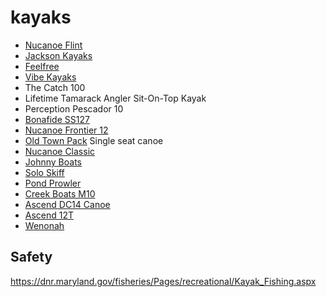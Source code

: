 # kayaks
- [Nucanoe Flint](https://www.nucanoe.com/flint-fishing-kayak/)
- [Jackson Kayaks](https://jacksonkayak.com/blog/kayak/bite/)
- [Feelfree](https://feelfreeus.com/kayaks/fishing-kayaks/lure-11-5/)
- [Vibe Kayaks](https://vibekayaks.com/collections/kayaks)
- The Catch 100
- Lifetime Tamarack Angler Sit-On-Top Kayak
- Perception Pescador 10
- [Bonafide SS127](https://bonafidekayaks.com/product/kayaks/ss127/)
- [Nucanoe Frontier 12](https://www.nucanoe.com/nucanoe-frontier/)
- [Old Town Pack](http://canoeing.com/product/old-town-pack/) Single seat canoe
- [Nucanoe Classic](https://www.nucanoe.com/nucanoe-classic/)
- [Johnny Boats](https://jonnyboats.com/)
- [Solo Skiff](https://www.soloskiff.com/)
- [Pond Prowler](https://www.basspro.com/shop/en/uncle-bucks-pond-prowler-boat-10)
- [Creek Boats M10](https://www.creekboats.com/m10)
- [Ascend DC14 Canoe](https://www.basspro.com/shop/en/ascend-dc14-canoe)
- [Ascend 12T](https://www.basspro.com/shop/en/ascend-12t-sit-on-top-camo-kayak)
- [Wenonah](https://www.wenonah.com/Canoes.aspx?id=152)

## Safety
https://dnr.maryland.gov/fisheries/Pages/recreational/Kayak_Fishing.aspx
